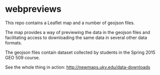 # webpreviews

This repo contains a Leaflet map and a number of geojson files. 

The map provides a way of previewing the data in the geojson files and facilitating access to downloading the same data in several other data formats.

The geojson files contain dataset collected by students in the Spring 2015 GEO 509 course.

See the whole thing in action: http://newmaps.uky.edu/data-downloads
